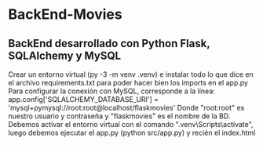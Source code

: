 # BackEnd-Movies
BackEnd desarrollado con Python Flask, SQLAlchemy y MySQL
------------------------------------------------------------------------------------------
Crear un entorno virtual (py -3 -m venv .venv) e instalar todo lo que dice en el archivo requirements.txt
para poder hacer bien los imports en el app.py
Para configurar la conexión con MySQL, corresponde a la línea:
app.config['SQLALCHEMY_DATABASE_URI'] = 'mysql+pymysql://root:root@localhost/flaskmovies'
Donde "root:root" es nuestro usuario y contraseña y "flaskmovies" es el nombre de la BD.
Debemos activar el entorno virtual con el comando ".venv\Scripts\activate", luego
debemos ejecutar el app.py (python src/app.py) y recién el index.html
